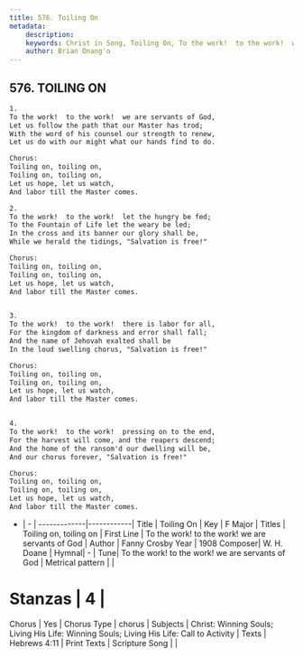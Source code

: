 ```yaml
---
title: 576. Toiling On
metadata:
    description: 
    keywords: Christ in Song, Toiling On, To the work!  to the work!  we are servants of God, Toiling on, toiling on
    author: Brian Onang'o
---
```



## 576. TOILING ON

```txt
1.
To the work!  to the work!  we are servants of God,
Let us follow the path that our Master has trod;
With the word of his counsel our strength to renew,
Let us do with our might what our hands find to do.

Chorus:
Toiling on, toiling on,
Toiling on, toiling on,
Let us hope, let us watch,
And labor till the Master comes.

2.
To the work!  to the work!  let the hungry be fed;
To the Fountain of Life let the weary be led;
In the cross and its banner our glory shall be,
While we herald the tidings, "Salvation is free!" 

Chorus:
Toiling on, toiling on,
Toiling on, toiling on,
Let us hope, let us watch,
And labor till the Master comes.


3.
To the work!  to the work!  there is labor for all,
For the kingdom of darkness and error shall fall;
And the name of Jehovah exalted shall be
In the loud swelling chorus, "Salvation is free!" 

Chorus:
Toiling on, toiling on,
Toiling on, toiling on,
Let us hope, let us watch,
And labor till the Master comes.


4.
To the work!  to the work!  pressing on to the end,
For the harvest will come, and the reapers descend;
And the home of the ransom'd our dwelling will be,
And our chorus forever, "Salvation is free!" 

Chorus:
Toiling on, toiling on,
Toiling on, toiling on,
Let us hope, let us watch,
And labor till the Master comes.

```

- |   -  |
-------------|------------|
Title | Toiling On |
Key | F Major |
Titles | Toiling on, toiling on |
First Line | To the work!  to the work!  we are servants of God |
Author | Fanny Crosby
Year | 1908
Composer| W. H. Doane |
Hymnal|  - |
Tune| To the work!  to the work!  we are servants of God |
Metrical pattern | |
# Stanzas | 4 |
Chorus | Yes |
Chorus Type | chorus |
Subjects | Christ: Winning Souls; Living His Life: Winning Souls; Living His Life: Call to Activity |
Texts | Hebrews 4:11 |
Print Texts | 
Scripture Song |  |
  
